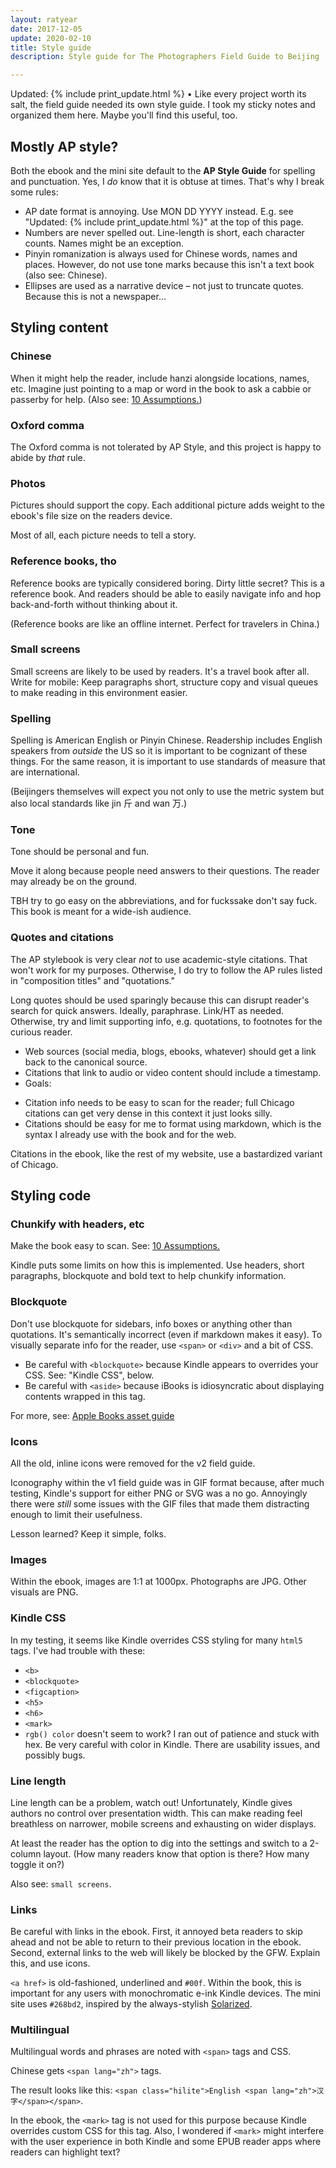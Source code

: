 ```yaml
---
layout: ratyear
date: 2017-12-05
update: 2020-02-10
title: Style guide
description: Style guide for The Photographers Field Guide to Beijing

---
```


Updated: {% include print_update.html %} • Like every project worth its salt, the field guide needed its own style guide. I took my sticky notes and organized them here. Maybe you'll find this useful, too.


## Mostly AP style?

Both the ebook and the mini site default to the **AP Style Guide** for spelling and punctuation. Yes, I _do_ know that it is obtuse at times. That's why I break some rules:

* AP date format is annoying. Use MON DD YYYY instead. E.g. see "Updated: {% include print_update.html %}" at the top of this page.
* Numbers are never spelled out. Line-length is short, each character counts. Names might be an exception.
* Pinyin romanization is always used for Chinese words, names and places. However, do not use tone marks because this isn't a text book (also see: Chinese).
* Ellipses are used as a narrative device – not just to truncate quotes. Because this is not a newspaper…


## Styling content

### Chinese

When it might help the reader, include hanzi alongside locations, names, etc. Imagine just pointing to a map or word in the book to ask a cabbie or passerby for help. (Also see: [10 Assumptions.](https://www.zachmccabe.com/beijing/bts_10_assumptions.html))

### Oxford comma

The Oxford comma is not tolerated by AP Style, and this project is happy to abide by *that* rule.

### Photos

Pictures should support the copy. Each additional picture adds weight to the ebook's file size on the readers device.

Most of all, each picture needs to tell a story.

### Reference books, tho

Reference books are typically considered boring. Dirty little secret? This is a reference book. And readers should be able to easily navigate info and hop back-and-forth without thinking about it.

(Reference books are like an offline internet. Perfect for travelers in China.)

### Small screens

Small screens are likely to be used by readers. It's a travel book after all. Write for mobile: Keep paragraphs short, structure copy and visual queues to make reading in this environment easier.

### Spelling

Spelling is American English or Pinyin Chinese. Readership includes English speakers from _outside_ the US so it is important to be cognizant of these things. For the same reason, it is important to use standards of measure that are international.

(Beijingers themselves will expect you not only to use the metric system but also local standards like <span class="hilite">jin <span lang="zh">斤</span></span> and <span class="hilite">wan <span lang="zh">万</span></span>.)

### Tone

Tone should be personal and fun.

Move it along because people need answers to their questions. The reader may already be on the ground.

TBH try to go easy on the abbreviations, and for fuckssake don't say fuck. This book is meant for a wide-ish audience.


### Quotes and citations

The AP stylebook is very clear *not* to use academic-style citations. That won't work for my purposes. Otherwise, I do try to follow the AP rules listed in "composition titles" and "quotations."

Long quotes should be used sparingly because this can disrupt reader's search for quick answers. Ideally, paraphrase. Link/HT as needed. Otherwise, try and limit supporting info, e.g. quotations, to footnotes for the curious reader.

- Web sources (social media, blogs, ebooks, whatever) should get a link back to the canonical source. 
- Citations that link to audio or video content should include a timestamp.
- Goals:
 + Citation info needs to be easy to scan for the reader; full Chicago citations can get very dense in this context it just looks silly.
 + Citations should be easy for me to format using markdown, which is the syntax I already use with the book and for the web.

Citations in the ebook, like the rest of my website, use a bastardized variant of Chicago.



## Styling code

### Chunkify with headers, etc

Make the book easy to scan. See: [10 Assumptions.](https://www.zachmccabe.com/beijing/10_assumptions.html)

Kindle puts some limits on how this is implemented. Use headers, short paragraphs, blockquote and bold text to help chunkify information.


### Blockquote

Don't use blockquote for sidebars, info boxes or anything other than quotations. It's semantically incorrect (even if markdown makes it easy). To visually separate info for the reader, use `<span>` or `<div>` and a bit of CSS.

- Be careful with `<blockquote>` because Kindle appears to overrides your CSS. See: "Kindle CSS", below.
- Be careful with `<aside>` because iBooks is idiosyncratic about displaying contents wrapped in this tag.

For more, see: [Apple Books asset guide](https://help.apple.com/itc/booksassetguide/)


### Icons

All the old, inline icons were removed for the v2 field guide.

Iconography within the v1 field guide was in GIF format because, after much testing, Kindle's support for either PNG or SVG was a no go. Annoyingly there were _still_ some issues with the GIF files that made them distracting enough to limit their usefulness.

Lesson learned? Keep it simple, folks.


### Images

Within the ebook, images are 1:1 at 1000px. Photographs are JPG. Other visuals are PNG.


### Kindle CSS

In my testing, it seems like Kindle overrides CSS styling for many `html5` tags. I've had trouble with these:

* `<b>`
* `<blockquote>`
* `<figcaption>`
* `<h5>`
* `<h6>`
* `<mark>`
* `rgb() color` doesn't seem to work? I ran out of patience and stuck with hex. Be very careful with color in Kindle. There are usability issues, and possibly bugs.


### Line length

Line length can be a problem, watch out! Unfortunately, Kindle gives authors no control over presentation width. This can make reading feel breathless on narrower, mobile screens and exhausting on wider displays. 

At least the reader has the option to dig into the settings and switch to a 2-column layout. (How many readers know that option is there? How many toggle it on?)

Also see: `small screens`.


### Links

Be careful with links in the ebook. First, it annoyed beta readers to skip ahead and not be able to return to their previous location in the ebook. Second, external links to the web will likely be blocked by the GFW. Explain this, and use icons.

`<a href>` is old-fashioned, underlined and `#00f`. Within the book, this is important for any users with monochromatic e-ink Kindle devices. The mini site uses `#268bd2`, inspired by the always-stylish [Solarized](http://ethanschoonover.com/solarized).


### Multilingual

Multilingual words and phrases are noted with `<span>` tags and CSS.

Chinese gets `<span lang="zh">` tags.

The result looks like this: `<span class="hilite">English <span lang="zh">汉字</span></span>`.

In the ebook, the `<mark>` tag is not used for this purpose because Kindle overrides custom CSS for this tag. Also, I wondered if `<mark>` might interfere with the user experience in both Kindle and some EPUB reader apps where readers can highlight text?
